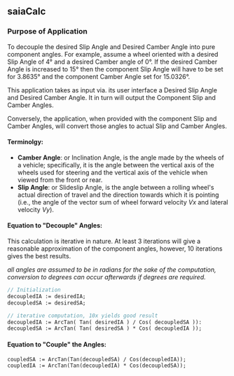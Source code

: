 ## saiaCalc #

### Purpose of Application

To decouple the desired Slip Angle and Desired Camber Angle into pure component angles.  For example, assume a wheel oriented with a desired Slip Angle of 4° and a desired Camber angle of 0°.  If the desired Camber Angle is increased to 15° then the component Slip Angle will have to be set for 3.8635° and the component Camber Angle set for 15.0326°.

This application takes as input via. its user interface a Desired Slip Angle and Desired Camber Angle.  It in turn will output the Component Slip and Camber Angles.

Conversely, the application, when provided with the component Slip and Camber Angles, will convert those angles to actual Slip and Camber Angles. 

#### **Terminolgy:**

* **Camber Angle**: or Inclination Angle, is the angle made by the wheels of a vehicle; specifically, it is the angle between the vertical axis of the wheels used for steering and the vertical axis of the vehicle when viewed from the front or rear.
* **Slip Angle**: or Slideslip Angle,  is the angle between a rolling wheel's actual direction of travel and the direction towards which it is pointing (i.e., the angle of the vector sum of wheel forward velocity *Vx* and lateral velocity *Vy*). 

#### **Equation to "Decouple" Angles:**

This calculation is iterative in nature.  At least 3 iterations will give a reasonable approximation of the component angles, however, 10 iterations gives the best results.

*all angles are assumed to be in radians for the sake of the computation, conversion to degrees can occur afterwards if degrees are required.*

```pascal  
// Initialization  
decoupledIA := desiredIA;  
decoupledSA := desiredSA;

// iterative computation, 10x yields good result  
decoupledIA := ArcTan( Tan( desiredIA ) / Cos( decoupledSA )):  
decoupledSA := ArcTan( Tan( desiredSA ) * Cos( decoupledIA ));  
```
 
#### **Equation to "Couple" the Angles:**  

```pascal
coupledSA := ArcTan(Tan(decoupledSA) / Cos(decoupledIA));  
coupledIA := ArcTan(Tan(decoupledIA) * Cos(decoupledSA));  
```
